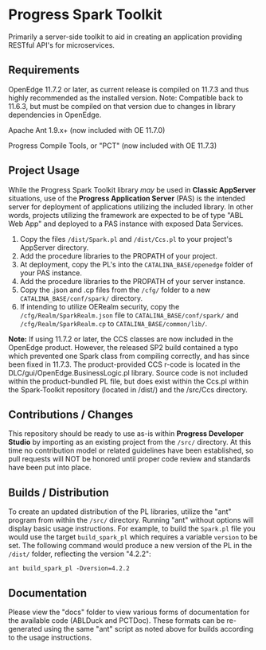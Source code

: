 # Progress Spark Toolkit

Primarily a server-side toolkit to aid in creating an application providing RESTful API's for microservices.


## Requirements

OpenEdge 11.7.2 or later, as current release is compiled on 11.7.3 and thus highly recommended as the installed version.
Note: Compatible back to 11.6.3, but must be compiled on that version due to changes in library dependencies in OpenEdge.

Apache Ant 1.9.x+ (now included with OE 11.7.0)

Progress Compile Tools, or "PCT" (now included with OE 11.7.3)


## Project Usage

While the Progress Spark Toolkit library *may* be used in **Classic AppServer** situations, use of the **Progress Application Server** (PAS) is the intended server for deployment of applications utilizing the included library. In other words, projects utilizing the framework are expected to be of type "ABL Web App" and deployed to a PAS instance with exposed Data Services.


1. Copy the files `/dist/Spark.pl` and `/dist/Ccs.pl` to your project's AppServer directory.
2. Add the procedure libraries to the PROPATH of your project.
3. At deployment, copy the PL's into the `CATALINA_BASE/openedge` folder of your PAS instance.
4. Add the procedure libraries to the PROPATH of your server instance.
5. Copy the .json and .cp files from the `/cfg/` folder to a new `CATALINA_BASE/conf/spark/` directory.
6. If intending to utilize OERealm security, copy the `/cfg/Realm/SparkRealm.json` file to `CATALINA_BASE/conf/spark/` and `/cfg/Realm/SparkRealm.cp` to `CATALINA_BASE/common/lib/`.

**Note:** If using 11.7.2 or later, the CCS classes are now included in the OpenEdge product. However, the released SP2 build contained a typo which prevented one Spark class from compiling correctly, and has since been fixed in 11.7.3. The product-provided CCS r-code is located in the DLC/gui/OpenEdge.BusinessLogic.pl library. Source code is not included within the product-bundled PL file, but does exist within the Ccs.pl within the Spark-Toolkit repository (located in /dist/) and the /src/Ccs directory.


## Contributions / Changes

This repository should be ready to use as-is within **Progress Developer Studio** by importing as an existing project from the `/src/` directory. At this time no contribution model or related guidelines have been established, so pull requests will NOT be honored until proper code review and standards have been put into place.


## Builds / Distribution

To create an updated distribution of the PL libraries, utilize the "ant" program from within the `/src/` directory. Running "ant" without options will display basic usage instructions. For example, to build the `Spark.pl` file you would use the target `build_spark_pl` which requires a variable `version` to be set. The following command would produce a new version of the PL in the `/dist/` folder, reflecting the version "4.2.2":

    ant build_spark_pl -Dversion=4.2.2


## Documentation

Please view the "docs" folder to view various forms of documentation for the available code (ABLDuck and PCTDoc). These formats can be re-generated using the same "ant" script as noted above for builds according to the usage instructions.
